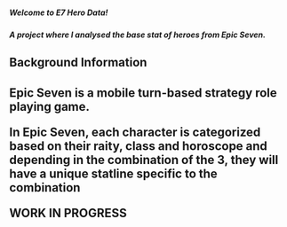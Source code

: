 <h5>Welcome to E7 Hero Data!<h5/>
A project where I analysed the base stat of heroes from Epic Seven.

<h2>Background Information<h2/>

Epic Seven is a mobile turn-based strategy role playing game.

In Epic Seven, each character is categorized based on their raity, class and horoscope and depending in the combination of the 3, they will have a unique statline specific to the combination

WORK IN PROGRESS

